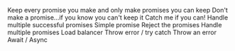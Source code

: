 Keep every promise you make and only make promises you can keep
Don't make a promise...if you know you can't keep it
Catch me if you can!
Handle multiple successful promises
Simple promise
Reject the promises
Handle multiple promises
Load balancer
Throw error / try catch
Throw an error
Await / Async
